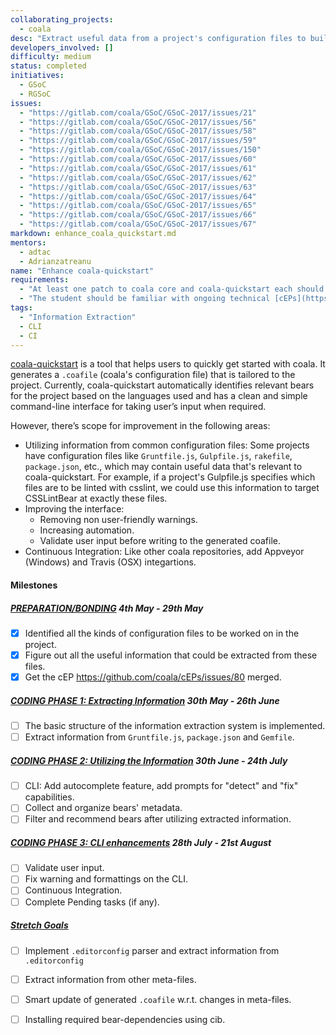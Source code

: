 ```yaml
---
collaborating_projects:
  - coala
desc: "Extract useful data from a project's configuration files to build a relevant `.coafile`."
developers_involved: []
difficulty: medium
status: completed
initiatives:
  - GSoC
  - RGSoC
issues:
  - "https://gitlab.com/coala/GSoC/GSoC-2017/issues/21"
  - "https://gitlab.com/coala/GSoC/GSoC-2017/issues/56"
  - "https://gitlab.com/coala/GSoC/GSoC-2017/issues/58"
  - "https://gitlab.com/coala/GSoC/GSoC-2017/issues/59"
  - "https://gitlab.com/coala/GSoC/GSoC-2017/issues/150"
  - "https://gitlab.com/coala/GSoC/GSoC-2017/issues/60"
  - "https://gitlab.com/coala/GSoC/GSoC-2017/issues/61"
  - "https://gitlab.com/coala/GSoC/GSoC-2017/issues/62"
  - "https://gitlab.com/coala/GSoC/GSoC-2017/issues/63"
  - "https://gitlab.com/coala/GSoC/GSoC-2017/issues/64"
  - "https://gitlab.com/coala/GSoC/GSoC-2017/issues/65"
  - "https://gitlab.com/coala/GSoC/GSoC-2017/issues/66"
  - "https://gitlab.com/coala/GSoC/GSoC-2017/issues/67"
markdown: enhance_coala_quickstart.md
mentors:
  - adtac
  - Adrianzatreanu
name: "Enhance coala-quickstart"
requirements:
  - "At least one patch to coala core and coala-quickstart each should be accepted and merged."
  - "The student should be familiar with ongoing technical [cEPs](https://coala.io/cep)."
tags:
  - "Information Extraction"
  - CLI
  - CI
---
```

[coala-quickstart](https://github.com/coala/coala-quickstart) is a tool that
helps users to quickly get started with coala. It generates a `.coafile`
(coala's configuration file) that is tailored to the project. Currently,
coala-quickstart automatically identifies relevant bears for the project
based on the languages used and has a clean and simple command-line interface
for taking user’s input when required.

However, there’s scope for improvement in the following areas:

- Utilizing information from common configuration files: Some projects have
  configuration files like `Gruntfile.js`, `Gulpfile.js`, `rakefile`,
  `package.json`, etc., which may contain useful data that's relevant to
  coala-quickstart. For example, if a project's Gulpfile.js specifies which
  files are to be linted with csslint, we could use this information to target
  CSSLintBear at exactly these files.
- Improving the interface:
	- Removing non user-friendly warnings.
	- Increasing automation.
	- Validate user input before writing to the generated coafile.
- Continuous Integration: Like other coala repositories, add Appveyor
  (Windows) and Travis (OSX) integartions.


#### Milestones

##### [PREPARATION/BONDING](https://gitlab.com/coala/GSoC/GSoC-2017/milestones/6) 4th May - 29th May
* [X] Identified all the kinds of configuration files to be worked
  on in the project.
* [X] Figure out all the useful information that could be
  extracted from these files.
* [X] Get the cEP https://github.com/coala/cEPs/issues/80 merged.

##### [CODING PHASE 1: Extracting Information](https://gitlab.com/coala/GSoC/GSoC-2017/milestones/20) 30th May - 26th June

* [ ] The basic structure of the information extraction system is implemented.
* [ ] Extract information from `Gruntfile.js`, `package.json` and `Gemfile`.

##### [CODING PHASE 2: Utilizing the Information](https://gitlab.com/coala/GSoC/GSoC-2017/milestones/21) 30th June - 24th July

* [ ] CLI: Add autocomplete feature, add prompts for "detect" and "fix" capabilities.
* [ ] Collect and organize bears' metadata.
* [ ] Filter and recommend bears after utilizing extracted information.

##### [CODING PHASE 3: CLI enhancements](https://gitlab.com/coala/GSoC/GSoC-2017/milestones/22) 28th July - 21st August

* [ ] Validate user input.
* [ ] Fix warning and formattings on the CLI.
* [ ] Continuous Integration.
* [ ] Complete Pending tasks (if any).

##### [Stretch Goals](https://gitlab.com/coala/GSoC/GSoC-2017/milestones/4)

* [ ] Implement `.editorconfig` parser and extract information from `.editorconfig`
* [ ] Extract information from other meta-files.
* [ ] Smart update of generated `.coafile` w.r.t. changes in meta-files.
* [ ] Installing required bear-dependencies using cib.

